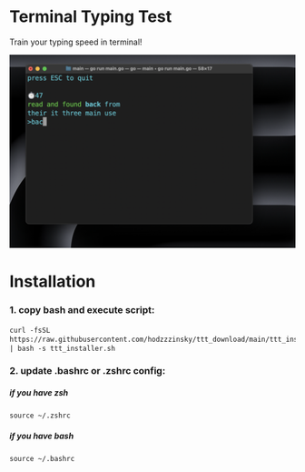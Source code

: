 <h1>Terminal Typing Test</h1>

Train your typing speed in terminal!

![Alt text](screen.png)

<h1>Installation</h1>

<h3>1. copy bash and execute script:</h3>

```
curl -fsSL https://raw.githubusercontent.com/hodzzzinsky/ttt_download/main/ttt_installer.sh | bash -s ttt_installer.sh
```
<h3>2. update .bashrc or .zshrc config:</h3>

<h5>if you have zsh</h5>

```
source ~/.zshrc
```
<h5>if you have bash</h5> 

```
source ~/.bashrc
```

